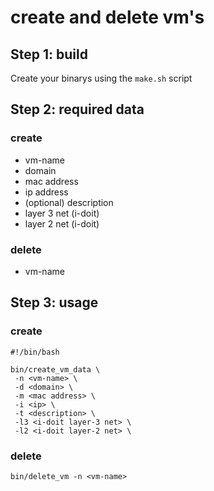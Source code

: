# create and delete vm's

## Step 1: build
Create your binarys using the `make.sh` script

## Step 2: required data

### create
- vm-name
- domain
- mac address
- ip address
- (optional) description
- layer 3 net (i-doit)
- layer 2 net (i-doit)

### delete
- vm-name

## Step 3: usage

### create
```
#!/bin/bash

bin/create_vm_data \
 -n <vm-name> \
 -d <domain> \
 -m <mac address> \
 -i <ip> \
 -t <description> \
 -l3 <i-doit layer-3 net> \
 -l2 <i-doit layer-2 net> \
```

### delete
```
bin/delete_vm -n <vm-name>
```

